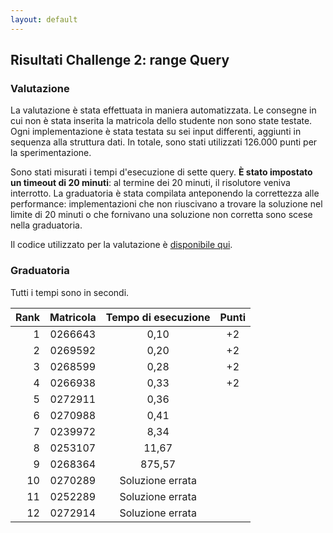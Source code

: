 ```yaml
---
layout: default
---
```


## Risultati Challenge 2: range Query

### Valutazione

La valutazione è stata effettuata in maniera automatizzata. Le consegne in cui non è stata inserita la matricola dello studente non sono state testate. Ogni implementazione è stata testata su sei input differenti, aggiunti in sequenza alla struttura dati. In totale, sono stati utilizzati 126.000 punti per la sperimentazione.

Sono stati misurati i tempi d'esecuzione di sette query. **È stato impostato un timeout di 20 minuti**: al termine dei 20 minuti, il risolutore veniva interrotto. La graduatoria è stata compilata anteponendo la correttezza alle performance: implementazioni che non riuscivano a trovare la soluzione nel limite di 20 minuti o che fornivano una soluzione non corretta sono scese nella graduatoria.

Il codice utilizzato per la valutazione è [disponibile qui](evaluate.zip).

### Graduatoria

Tutti i tempi sono in secondi.

| Rank | Matricola | Tempo di esecuzione | Punti |
| ---: | :-------: | :-----------------: | :---: |
|    1 |  0266643  |        0,10         |  +2   |
|    2 |  0269592  |        0,20         |  +2   |
|    3 |  0268599  |        0,28         |  +2   |
|    4 |  0266938  |        0,33         |  +2   |
|    5 |  0272911  |        0,36         |       |
|    6 |  0270988  |        0,41         |       |
|    7 |  0239972  |        8,34         |       |
|    8 |  0253107  |        11,67        |       |
|    9 |  0268364  |       875,57        |       |
|   10 |  0270289  |  Soluzione errata   |       |
|   11 |  0252289  |  Soluzione errata   |       |
|   12 |  0272914  |  Soluzione errata   |       |
